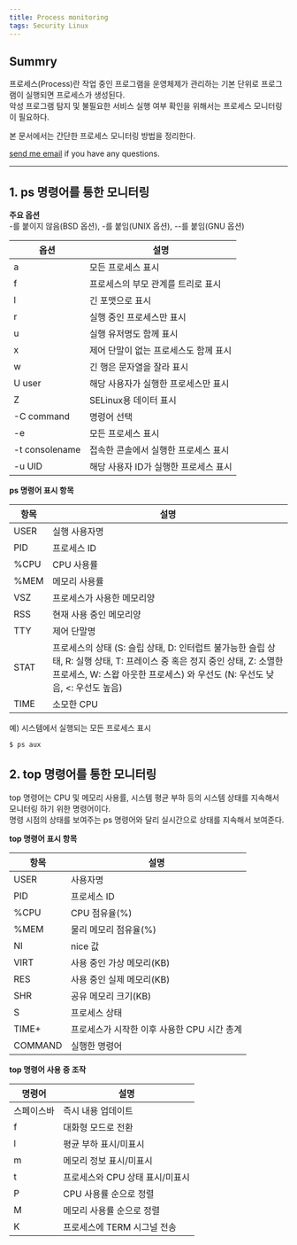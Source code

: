 ```yaml
---
title: Process monitoring
tags: Security Linux
---
```


## Summry  

프로세스(Process)란 작업 중인 프로그램을 운영체제가 관리하는 기본 단위로 프로그램이 실행되면 프로세스가 생성된다.  
악성 프로그램 탐지 및 불필요한 서비스 실행 여부 확인을 위해서는 프로세스 모니터링이 필요하다.  

본 문서에서는 간단한 프로세스 모니터링 방법을 정리한다.  

[send me email](mailto:jewel7492@gmail.com) if you have any questions.

<!--more-->

---

## 1. ps 명령어를 통한 모니터링

**주요 옵션**  
-를 붙이지 않음(BSD 옵션), -를 붙임(UNIX 옵션), --를 붙임(GNU 옵션)  

|옵션|설명|
|---|----|
|a|모든 프로세스 표시|
|f|프로세스의 부모 관계를 트리로 표시|
|l|긴 포맷으로 표시|
|r|실행 중인 프로세스만 표시|
|u|실행 유저명도 함께 표시|
|x|제어 단말이 없는 프로세스도 함께 표시|
|w|긴 행은 문자열을 잘라 표시|
|U user|해당 사용자가 실행한 프로세스만 표시|
|Z|SELinux용 데이터 표시|
|-C command|명령어 선택|
|-e|모든 프로세스 표시|
|-t consolename|접속한 콘솔에서 실행한 프로세스 표시|
|-u UID|해당 사용자 ID가 실행한 프로세스 표시|

**ps 명령어 표시 항목**  

|항목|설명|
|---|----|
|USER|실행 사용자명|
|PID|프로세스 ID|
|%CPU|CPU 사용률|
|%MEM|메모리 사용률|
|VSZ|프로세스가 사용한 메모리양|
|RSS|현재 사용 중인 메모리양|
|TTY|제어 단말명|
|STAT|프로세스의 상태 (S: 슬립 상태, D: 인터럽트 불가능한 슬립 상태, R: 실행 상태, T: 프레이스 중 혹은 정지 중인 상태, Z: 소멸한 프로세스, W: 스왑 아웃한 프로세스) 와 우선도 (N: 우선도 낮음, <: 우선도 높음)|
|TIME|소모한 CPU|

예) 시스템에서 실행되는 모든 프로세스 표시  
```bash
$ ps aux
```

## 2. top 명령어를 통한 모니터링

top 명령어는 CPU 및 메모리 사용률, 시스템 평균 부하 등의 시스템 상태를 지속해서 모니터링 하기 위한 명령어이다.  
명령 시점의 상태를 보여주는 ps 명령어와 달리 실시간으로 상태를 지속해서 보여준다.  

**top 명령어 표시 항목**  

|항목|설명|
|---|----|
|USER|사용자명|
|PID|프로세스 ID|
|%CPU|CPU 점유율(%)|
|%MEM|물리 메모리 점유율(%)|
|NI|nice 값|
|VIRT|사용 중인 가상 메모리(KB)|
|RES|사용 중인 실제 메모리(KB)|
|SHR|공유 메모리 크기(KB)|
|S|프로세스 상태|
|TIME+|프로세스가 시작한 이후 사용한 CPU 시간 총계|
|COMMAND|실행한 명령어|

**top 명령어 사용 중 조작**  

|명령어|설명|
|-----|----|
|스페이스바|즉시 내용 업데이트|
|f|대화형 모드로 전환|
|l|평균 부하 표시/미표시|
|m|메모리 정보 표시/미표시|
|t|프로세스와 CPU 상태 표시/미표시|
|P|CPU 사용률 순으로 정렬|
|M|메모리 사용률 순으로 정렬|
|K|프로세스에 TERM 시그널 전송|